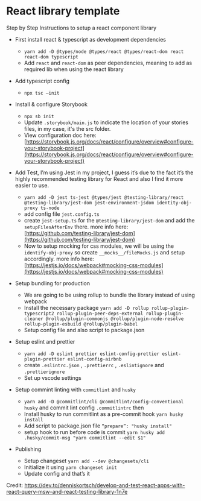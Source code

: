 # React library template

Step by Step Instructions to setup a react component library

- First install react & typescript as development dependencies
  - `yarn add -D @types/node @types/react @types/react-dom react react-dom typescript`
  - Add `react` and `react-dom` as peer dependencies, meaning to add as required lib when using the react library

- Add typescript config
  - `npx tsc —init`

- Install & configure Storybook
  - `npx sb init`
  - Update `.storybook/main.js` to indicate the location of your stories files, in my case, it's the src folder.
  - View configuration doc here: [https://storybook.js.org/docs/react/configure/overview#configure-your-storybook-project](https://storybook.js.org/docs/react/configure/overview#configure-your-storybook-project)

- Add Test, I’m using Jest in my project, I guess it’s due to the fact it’s the highly recommended testing library for React and also I find it more easier to use.
  - `yarn add -D jest ts-jest @types/jest @testing-library/react @testing-library/jest-dom jest-environment-jsdom identity-obj-proxy ts-node`
  - add config file `jest.config.ts`
  - create `jest-setup.ts` for the `@testing-library/jest-dom` and add the ``setupFilesAfterEnv`` there. more info here: [https://github.com/testing-library/jest-dom](https://github.com/testing-library/jest-dom)
  - Now to setup mocking for css modules, we will be using the `identify-obj-proxy` so create  `__mocks__/fileMocks.js` and setup accordingly. more info here: [https://jestjs.io/docs/webpack#mocking-css-modules](https://jestjs.io/docs/webpack#mocking-css-modules)

- Setup bundling for production
  - We are going to be using rollup to bundle the library instead of using webpack
  - Install the necessary package `yarn add -D rollup rollup-plugin-typescript2 rollup-plugin-peer-deps-external rollup-plugin-cleaner @rollup/plugin-commonjs @rollup/plugin-node-resolve rollup-plugin-esbuild @rollup/plugin-babel`
  - Setup config file and also script to package.json

- Setup eslint and prettier
  - `yarn add -D eslint prettier eslint-config-prettier eslint-plugin-prettier eslint-config-airbnb`
  - create `.eslintrc.json` , `.prettierrc` , `.eslintignore` and `.prettierignore`
  - Set up vscode settings

- Setup commint linting with `commitlint` and `husky`
  - `yarn add -D @commitlint/cli @commitlint/config-conventional husky` and commit lint config `.commitlintrc` then
  - Install husky to run commitlint as a pre-commit hook `yarn husky install`
  - Add script to package.json file `“prepare”: "husky install"`
  - setup hook to run before code is commit `yarn husky add .husky/commit-msg "yarn commitlint --edit $1"`

- Publishing
  - Setup changeset `yarn add --dev @changesets/cli`
  - Initialize it using `yarn changeset init`
  - Update config and that’s it

Credit: <https://dev.to/denniskortsch/develop-and-test-react-apps-with-react-query-msw-and-react-testing-library-1n7e>

